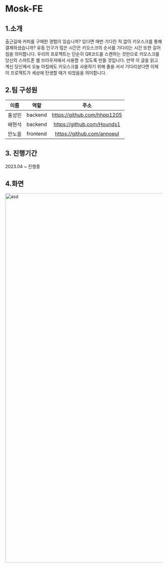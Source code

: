 # Mosk-FE

## 1.소개
출근길에 커피를 구매한 경험이 있습니까?
있다면 매번 기다린 적 없이 키오스크를 통해 결제하셨습니까?
유동 인구가 많은 시간은 키오스크의 순서를 기다리는 시간 또한 길어짐을 의미합니다. 우리의 프로젝트는 단순히 QR코드를 스캔하는 것만으로 키오스크를 당신의 스마트폰 웹 브라우저에서 사용할 수 있도록 만들 것입니다.
만약 이 글을 읽고 계신 당신께서 오늘 아침에도 키오스크를 사용하기 위해 줄을 서서 기다리셨다면 이제 이 프로젝트가 세상에 탄생할 때가 되었음을 의미합니다.

## 2.팀 구성원
|이름|역할|주소|
|:---:|:---:|:---:|
|홍성민|backend|https://github.com/hhpp1205|
|배현석|backend|https://github.com/Hounds1|
|안노을|frontend|https://github.com/annoeul|

## 3. 진행기간
2023.04 ~ 진행중

## 4.화면
<img width="1179" alt="asd" src="https://github.com/annoeul/Mosk-FE/assets/116801305/bec3070c-8704-4e7c-8fcd-61eaea60c93c">



